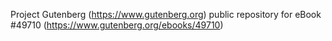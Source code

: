 Project Gutenberg (https://www.gutenberg.org) public repository for eBook #49710 (https://www.gutenberg.org/ebooks/49710)
